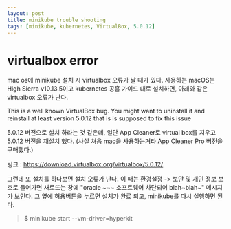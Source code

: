 ```yaml
---
layout: post
title: minikube trouble shooting
tags: [minikube, kubernetes, VirtualBox, 5.0.12]
---
```


# virtualbox error

mac os에 minikube 설치 시 virtualbox 오류가 날 때가 있다.
사용하는 macOS는 High Sierra v10.13.5이고 kubernetes 공홈 가이드 대로 설치하면, 아래와 같은 virtualbox 오류가 난다. 

This is a well known VirtualBox bug. You might want to uninstall it and reinstall at least version 5.0.12 that is is supposed to fix this issue

5.0.12 버전으로 설치 하라는 것 같은데, 일단 App Cleaner로 virtual box를 지우고 5.0.12 버전을 재설치 했다.
(사실 처음 mac을 사용하는거라 App Cleaner Pro 버전을 구매했다.)

링크 : https://download.virtualbox.org/virtualbox/5.0.12/

그런데 또 설치를 하다보면 설치 오류가 난다.
이 때는 환경설정 -> 보안 및 개인 정보 보호로 들어가면 새로뜨는 창에 "oracle ~~~ 소프트웨어 차단되어 blah~blah~" 메시지가 보인다. 그 옆에 허용버튼을 누르면 설치가 완료 되고, minikube를 다시 실행하면 된다.

> $ minikube start --vm-driver=hyperkit
